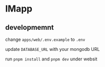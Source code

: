 # IMapp

## developmemnt

change `apps/web/.env.example` to `.env`

update `DATABASE_URL` with your mongodb URL

run `pnpm install` and `pnpm dev` under websit